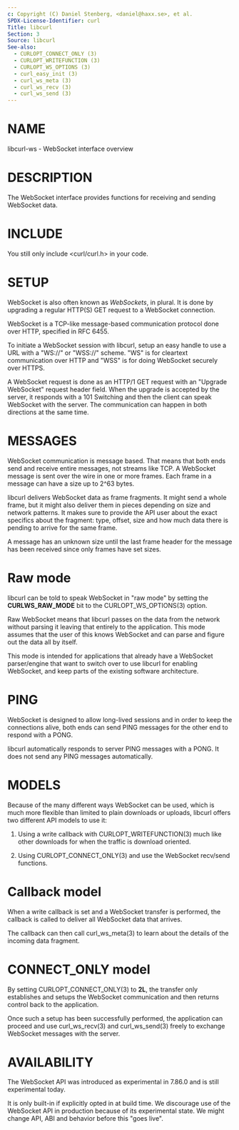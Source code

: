 ```yaml
---
c: Copyright (C) Daniel Stenberg, <daniel@haxx.se>, et al.
SPDX-License-Identifier: curl
Title: libcurl
Section: 3
Source: libcurl
See-also:
  - CURLOPT_CONNECT_ONLY (3)
  - CURLOPT_WRITEFUNCTION (3)
  - CURLOPT_WS_OPTIONS (3)
  - curl_easy_init (3)
  - curl_ws_meta (3)
  - curl_ws_recv (3)
  - curl_ws_send (3)
---
```


# NAME

libcurl-ws - WebSocket interface overview

# DESCRIPTION

The WebSocket interface provides functions for receiving and sending WebSocket
data.

# INCLUDE

You still only include \<curl/curl.h\> in your code.

# SETUP

WebSocket is also often known as *WebSockets*, in plural. It is done by
upgrading a regular HTTP(S) GET request to a WebSocket connection.

WebSocket is a TCP-like message-based communication protocol done over HTTP,
specified in RFC 6455.

To initiate a WebSocket session with libcurl, setup an easy handle to use a
URL with a "WS://" or "WSS://" scheme. "WS" is for cleartext communication
over HTTP and "WSS" is for doing WebSocket securely over HTTPS.

A WebSocket request is done as an HTTP/1 GET request with an "Upgrade
WebSocket" request header field. When the upgrade is accepted by the server,
it responds with a 101 Switching and then the client can speak WebSocket with
the server. The communication can happen in both directions at the same time.

# MESSAGES

WebSocket communication is message based. That means that both ends send and
receive entire messages, not streams like TCP. A WebSocket message is sent
over the wire in one or more frames. Each frame in a message can have a size
up to 2^63 bytes.

libcurl delivers WebSocket data as frame fragments. It might send a whole
frame, but it might also deliver them in pieces depending on size and network
patterns. It makes sure to provide the API user about the exact specifics
about the fragment: type, offset, size and how much data there is pending to
arrive for the same frame.

A message has an unknown size until the last frame header for the message has
been received since only frames have set sizes.

# Raw mode

libcurl can be told to speak WebSocket in "raw mode" by setting the
**CURLWS_RAW_MODE** bit to the CURLOPT_WS_OPTIONS(3) option.

Raw WebSocket means that libcurl passes on the data from the network without
parsing it leaving that entirely to the application. This mode assumes that
the user of this knows WebSocket and can parse and figure out the data all by
itself.

This mode is intended for applications that already have a WebSocket
parser/engine that want to switch over to use libcurl for enabling WebSocket,
and keep parts of the existing software architecture.

# PING

WebSocket is designed to allow long-lived sessions and in order to keep the
connections alive, both ends can send PING messages for the other end to
respond with a PONG.

libcurl automatically responds to server PING messages with a PONG. It does
not send any PING messages automatically.

# MODELS

Because of the many different ways WebSocket can be used, which is much more
flexible than limited to plain downloads or uploads, libcurl offers two
different API models to use it:

1. Using a write callback with CURLOPT_WRITEFUNCTION(3) much like other
downloads for when the traffic is download oriented.

2. Using CURLOPT_CONNECT_ONLY(3) and use the WebSocket recv/send
functions.

# Callback model

When a write callback is set and a WebSocket transfer is performed, the
callback is called to deliver all WebSocket data that arrives.

The callback can then call curl_ws_meta(3) to learn about the details of
the incoming data fragment.

# CONNECT_ONLY model

By setting CURLOPT_CONNECT_ONLY(3) to **2L**, the transfer only
establishes and setups the WebSocket communication and then returns control
back to the application.

Once such a setup has been successfully performed, the application can proceed
and use curl_ws_recv(3) and curl_ws_send(3) freely to exchange
WebSocket messages with the server.

# AVAILABILITY

The WebSocket API was introduced as experimental in 7.86.0 and is still
experimental today.

It is only built-in if explicitly opted in at build time. We discourage use of
the WebSocket API in production because of its experimental state. We might
change API, ABI and behavior before this "goes live".
